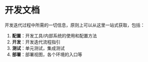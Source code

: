 # 开发文档

开发迭代过程中所需的一切信息，原则上可以从这里一站式获取，包括：

1. **配置**：开发工具/内部系统的使用和配置方法
2. **开发**：开发迭代流程指引
3. **测试**：单元测试，集成测试
4. **部署**：部署视图，各个环境的入口等

